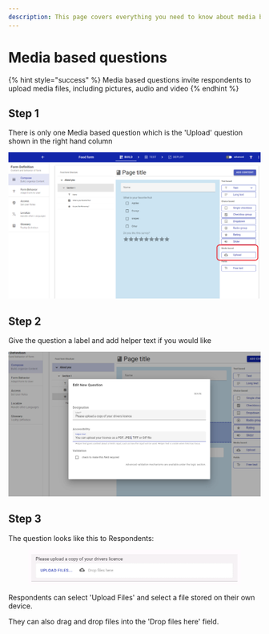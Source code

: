 ```yaml
---
description: This page covers everything you need to know about media based questions
---
```


# Media based questions

{% hint style="success" %}
Media based questions invite respondents to upload media files, including pictures, audio and video
{% endhint %}

## Step 1

There is only one Media based question which is the 'Upload' question shown in the right hand column

![](<../../../../.gitbook/assets/image (323) (1) (1) (1).png>)

## Step 2

Give the question a label and add helper text if you would like

![](<../../../../.gitbook/assets/image (307) (1).png>)

## Step 3

The question looks like this to Respondents:

<figure><img src="../../../../.gitbook/assets/image (6) (2) (1).png" alt=""><figcaption></figcaption></figure>

Respondents can select 'Upload Files' and select a file stored on their own device.

They can also drag and drop files into the 'Drop files here' field.

